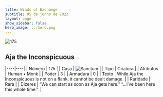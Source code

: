 ```yaml
---
title: Winds of Exchange
subtitle: 05 de junho de 2023
layout: page
show_sidebar: false
hero_image: ../hero.png
---
```


![175](https://mastervault-storage-prod.s3.amazonaws.com/media/card_front/en/600_175_184853358bbf_en.png)


## Aja the Inconspicuous

|----|----|
| Número | 175 |
| Casa | ![Sanctum](https://archonarcana.com/images/thumb/c/c7/Sanctum.png/22px-Sanctum.png "Santuário") |
| Tipo | Criatura |
| Atributos | Human • Monk |
| Poder | 3 |
| Armadura | 0 |
| Texto | While Aja the Inconspicuous is not on a flank, it cannot be dealt damage.  |
| Raridade | Rara |
| Dizeres | “We can start as soon as Aja gets here.” “...I’ve been here this whole time.”  |
